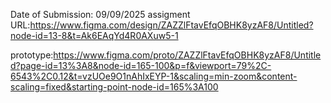 Date of Submission: 09/09/2025
assigment URL:https://www.figma.com/design/ZAZZlFtavEfqOBHK8yzAF8/Untitled?node-id=13-8&t=Ak6EAqYd4R0AXuw5-1

prototype:https://www.figma.com/proto/ZAZZlFtavEfqOBHK8yzAF8/Untitled?page-id=13%3A8&node-id=165-100&p=f&viewport=79%2C-6543%2C0.12&t=vzUOe9O1nAhIxEYP-1&scaling=min-zoom&content-scaling=fixed&starting-point-node-id=165%3A100
